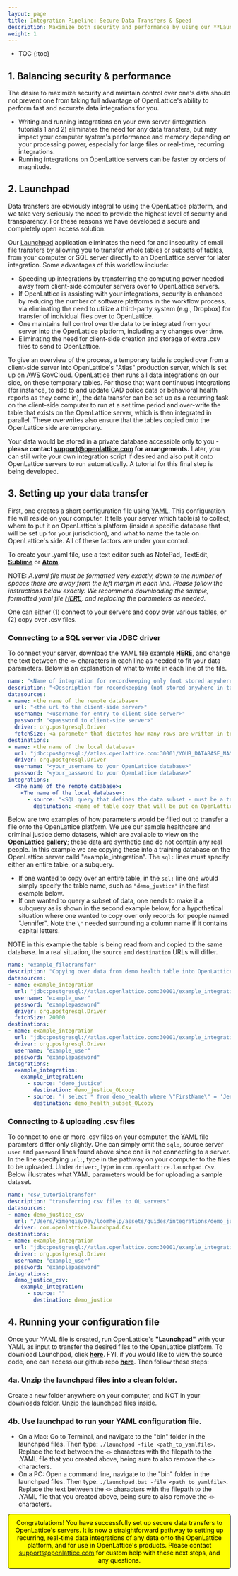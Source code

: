 ```yaml
---
layout: page
title: Integration Pipeline: Secure Data Transfers & Speed
description: Maximize both security and performance by using our **Launchpad** application to transfer data from your database directly and securely into OpenLattice. This is the recommended data pipeline for using the OpenLattice platform. Reach out to support@openlattice.com if you need any assistance with your integration.
weight: 1
---
```


* TOC
{:toc}

## 1. Balancing security & performance 
The desire to maximize security and maintain control over one's data should not prevent one from taking full advantage of OpenLattice's ability to perform fast and accurate data integrations for you.
* Writing and running integrations on your own server (integration tutorials 1 and 2) eliminates the need for any data transfers, but may impact your computer system's performance and memory depending on your processing power, especially for large files or real-time, recurring integrations.
* Running integrations on OpenLattice servers can be faster by orders of magnitude.

## 2. Launchpad
Data transfers are obviously integral to using the OpenLattice platform, and we take very seriously the need to provide the highest level of security and transparency. For these reasons we have developed a secure and completely open access solution.

Our [Launchpad](https://github.com/openlattice/launchpad) application eliminates the need for and insecurity of email file transfers by allowing you to transfer whole tables or subsets of tables, from your computer or SQL server directly to an OpenLattice server for later integration. Some advantages of this workflow include:
* Speeding up integrations by transferring the computing power needed away from client-side computer servers over to OpenLattice servers.
* If OpenLattice is assisting with your integrations, security is enhanced by reducing the number of software platforms in the workflow process, via eliminating the need to utilize a third-party system (e.g., Dropbox) for transfer of individual files over to OpenLattice. 
* One maintains full control over the data to be integrated from your server into the OpenLattice platform, including any changes over time.
* Eliminating the need for client-side creation and storage of extra .csv files to send to OpenLattice.

To give an overview of the process, a temporary table is copied over from a client-side server into OpenLattice's "Atlas" production server, which is set up on [AWS GovCloud](https://docs.aws.amazon.com/govcloud-us/latest/UserGuide/whatis.html).  OpenLattice then runs all data integrations on our side, on these temporary tables. For those that want continuous integrations (for instance, to add to and update CAD police data or behavioral health reports as they come in), the data transfer can be set up as a recurring task on the client-side computer to run at a set time period and over-write the table that exists on the OpenLattice server, which is then integrated in parallel. These overwrites also ensure that the tables copied onto the OpenLattice side are temporary.

Your data would be stored in a private database accessible only to you - **please contact <a href="mailto:support@topenlattice.com">support@openlattice.com</a> for arrangements.** Later, you can still write your own integration script if desired and also put it onto OpenLattice servers to run automatically. A tutorial for this final step is being developed. 

## 3. Setting up your data transfer 
First, one creates a short configuration file using [YAML](https://en.wikipedia.org/wiki/YAML). This configuration file will reside on your computer. It tells your server which table(s) to collect, where to put it on OpenLattice's platform (inside a specific database that will be set up for your jurisdiction), and what to name the table on OpenLattice's side. All of these factors are under your control. 

To create your .yaml file, use a text editor such as NotePad, TextEdit, [**Sublime**](https://www.sublimetext.com/) or [**Atom**](https://atom.io/). 

<span class="bad">NOTE:</span> _A.yaml file must be formatted very exactly, down to the number of spaces there are away from the left margin in each line. Please follow the instructions below exactly. We recommend downloading the sample, formatted yaml file [**HERE**](/assets/guides/integrations/integration_tutorial.yaml), and replacing the parameters as needed._

One can either (1) connect to your servers and copy over various tables, or (2) copy over .csv files.  

### Connecting to a SQL server via JDBC driver

To connect your server, download the YAML file example [**HERE**](/assets/guides/integrations/integration_tutorial.yaml), and change the text between the `<>` characters in each line as needed to fit your data parameters. Below is an explanation of what to write in each line of the file. 

```yaml
name: "<Name of integration for recordkeeping only (not stored anywhere in tables).>"
description: "<Description for recordkeeping (not stored anywhere in tables).>"
datasources:
- name: <the name of the remote database>
  url: "<the url to the client-side server>"
  username: "<username for entry to client-side server>"
  password: "<password to client-side server>"
  driver: org.postgresql.Driver
  fetchSize: <a parameter that dictates how many rows are written in to OpenLattice at a time>
destinations:
- name: <the name of the local database>
  url: "jdbc:postgresql://atlas.openlattice.com:30001/YOUR_DATABASE_NAME_HERE?ssl=true&sslmode=require"
  driver: org.postgresql.Driver
  username: "<your_username to your OpenLattice database>"
  password: "<your_password to your OpenLattice database>"
integrations:
  <The name of the remote database>:
    <The name of the local database>:
      - source: "<SQL query that defines the data subset - must be a table or a subquery>"
        destination: <name of table copy that will be put on OpenLattice server>
```

Below are two examples of how parameters would be filled out to transfer a file onto the OpenLattice platform. We use our sample healthcare and criminal justice demo datasets, which are available to view on the [**OpenLattice gallery**](https://openlattice.com); these data are synthetic and do not contain any real people. In this example we are copying these into a training database on the OpenLattice server calld "example_integration". The `sql:` lines must specify either an entire table, or a subquery. 
* If one wanted to copy over an entire table, in the `sql:` line one would simply specify the table name, such as `"demo_justice"` in the first example below. 
* If one wanted to query a subset of data, one needs to make it a subquery as is shown in the second example below, for a hypothetical situation where one wanted to copy over only records for people named "Jennifer". Note the `\"` needed surrounding a column name if it contains capital letters.  

NOTE in this example the table is being read from and copied to the same database. In a real situation, the `source` and `destination` URLs will differ.

```yaml
name: "example_filetransfer"
description: "Copying over data from demo health table into OpenLattice server"
datasources:
- name: example_integration
  url: "jdbc:postgresql://atlas.openlattice.com:30001/example_integration?ssl=true&sslmode=require"
  username: "example_user"
  password: "examplepassword"
  driver: org.postgresql.Driver
  fetchSize: 20000
destinations:
- name: example_integration
  url: "jdbc:postgresql://atlas.openlattice.com:30001/example_integration?ssl=true&sslmode=require"
  driver: org.postgresql.Driver
  username: "example_user"
  password: "examplepassword"
integrations:
  example_integration:
    example_integration:
      - source: "demo_justice"
        destination: demo_justice_OLcopy
      - source: "( select * from demo_health where \"FirstName\" = 'Jennifer') dh"
        destination: demo_health_subset_OLcopy
```  


### Connecting to & uploading .csv files
To connect to one or more .csv files on your computer, the YAML file paramters differ only slightly. One can simply omit the `sql:`, source server `user` and `password` lines found above since one is not connecting to a server. In the line specifying `url:`, type in the pathway on your computer to the files to be uploaded. Under `driver:`, type in `com.openlattice.launchpad.Csv`. Below illustrates what YAML parameters would be for uploading a sample dataset.  

```yaml
name: "csv_tutorialtransfer"
description: "transferring csv files to OL servers"
datasources:
- name: demo_justice_csv
  url: "/Users/kimengie/Dev/loomhelp/assets/guides/integrations/demo_justice.csv"
  driver: com.openlattice.launchpad.Csv
destinations:
- name: example_integration
  url: "jdbc:postgresql://atlas.openlattice.com:30001/example_integration?ssl=true&sslmode=require"
  driver: org.postgresql.Driver
  username: "example_user"
  password: "examplepassword"
integrations:
  demo_justice_csv:
    example_integration:
      - source: ""
        destination: demo_justice
```


## 4. Running your configuration file
Once your YAML file is created, run OpenLattice's **"Launchpad"** with your YAML as input to transfer the desired files to the OpenLattice platform. To download Launchpad, click [**here**](https://s3.amazonaws.com/openlattice.com/launchpad/launchpad-1.1.0-SNAPSHOT.zip).  FYI, if you would like to view the source code, one can access our github repo [**here**](https://github.com/openlattice/launchpad). Then follow these steps:

### 4a. Unzip the launchpad files into a clean folder. 
Create a new folder anywhere on your computer, and NOT in your downloads folder. Unzip the launchpad files inside.
### 4b. Use launchpad to run your YAML configuration file.
* On a Mac: Go to Terminal, and navigate to the "bin" folder in the launchpad files. Then type: `./launchpad -file <path_to_yamlfile>`. Replace the text between the `<>` characters with the filepath to the .YAML file that you created above, being sure to also remove the `<>` characters. 
* On a PC: Open a command line, navigate to the "bin" folder in the launchpad files. Then type: `./launchpad.bat -file <path_to_yamlfile>`. Replace the text between the `<>` characters with the filepath to the .YAML file that you created above, being sure to also remove the `<>` characters. 



<div style="color:black; border: 1px solid black; padding: 10px; background-color: yellow; border-radius:5px; text-align: center;">Congratulations! You have successfully set up secure data transfers to OpenLattice's servers. It is now a straightforward pathway to setting up recurring, real-time data integrations of any data onto the OpenLattice platform, and for use in OpenLattice's products. Please contact <a href="mailto:support@topenlattice.com">support@openlattice.com</a> for custom help with these next steps, and any questions. </div><br>



